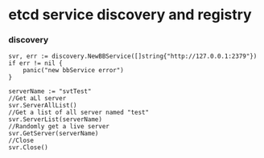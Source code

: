 # etcd service discovery and registry

### discovery

```
svr, err := discovery.NewBBService([]string{"http://127.0.0.1:2379"})
if err != nil {
	panic("new bbService error")
}

serverName := "svtTest"
//Get aLl server 
svr.ServerAllList()
//Get a list of all server named "test"
svr.ServerList(serverName)
//Randomly get a live server
svr.GetServer(serverName)
//Close
svr.Close()

```

